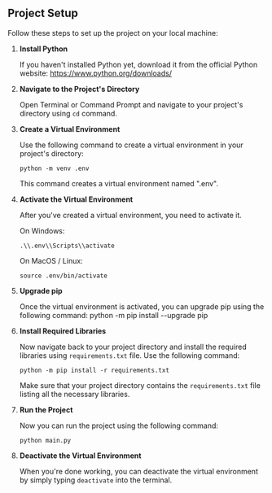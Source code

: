## Project Setup

Follow these steps to set up the project on your local machine:

1. **Install Python**

   If you haven't installed Python yet, download it from the official Python website: https://www.python.org/downloads/

2. **Navigate to the Project's Directory**

   Open Terminal or Command Prompt and navigate to your project's directory using `cd` command.

3. **Create a Virtual Environment**

   Use the following command to create a virtual environment in your project's directory:
   ```shell
   python -m venv .env
   ```
   This command creates a virtual environment named ".env".

4. **Activate the Virtual Environment**

   After you've created a virtual environment, you need to activate it.

   On Windows:
   ```shell
   .\\.env\\Scripts\\activate
   ```
   On MacOS / Linux:
    ```shell
   source .env/bin/activate
    ```

5. **Upgrade pip**

   Once the virtual environment is activated, you can upgrade pip using the following command:
   python -m pip install --upgrade pip

6. **Install Required Libraries**

   Now navigate back to your project directory and install the required libraries using `requirements.txt` file. Use the following command:
   ```shell
   python -m pip install -r requirements.txt
   ```
   Make sure that your project directory contains the `requirements.txt` file listing all the necessary libraries.


7. **Run the Project**

   Now you can run the project using the following command:
   ```shell
   python main.py
   ```

8. **Deactivate the Virtual Environment**

   When you're done working, you can deactivate the virtual environment by simply typing `deactivate` into the terminal.